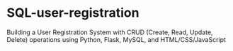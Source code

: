 # SQL-user-registration
 Building a User Registration System with CRUD (Create, Read, Update, Delete) operations using Python, Flask, MySQL, and HTML/CSS/JavaScript 
